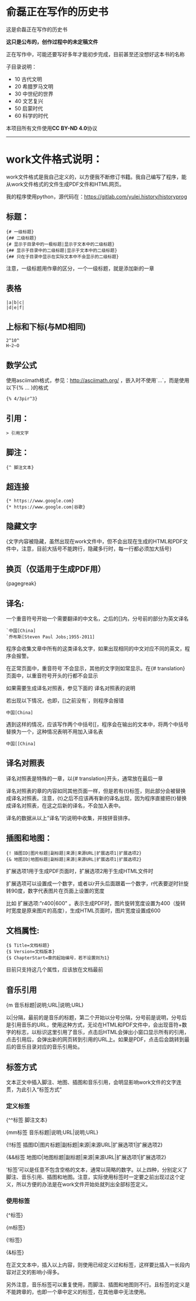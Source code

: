 
# 俞磊正在写作的历史书

这是俞磊正在写作的历史书

**这只是公布的，创作过程中的未定稿文件**

正在写作中，可能还要写好多年才能初步完成，目前甚至还没想好这本书的名称

子目录说明：

- 10  古代文明
- 20  希腊罗马文明
- 30  中世纪的世界
- 40  文艺复兴
- 50  启蒙时代
- 60  科学的时代

本项目所有文件使用**CC BY-ND 4.0**协议

---

# work文件格式说明： 

work文件格式是我自己定义的，以方便我不断修订书籍。我自己编写了程序，能从work文件格式的文件生成PDF文件和HTML网页。

我的程序使用python，源代码在：https://gitlab.com/yulei.history/historyprog

## 标题： 

```
{# 一级标题} 
{## 二级标题} 
{# 显示于目录中的一极标题|显示于文本中的二级标题} 
{## 显示于目录中的二级标题|显示于文本中的二级标题} 
{## 只在于目录中显示在实际文本中不会显示的二级标题} 
```
注意，一级标题用作章的区分，一个一级标题，就是添加新的一章 

## 表格
```
|a|b|c|
|d|e|f|
```

## 上标和下标(与MD相同)
```
2^10^
H~2~O
```

## 数学公式
使用asciimath格式，参见：http://asciimath.org/ ，嵌入时不使用\`...\`，而是使用以下{% ... }的格式

```
{% 4/3pir^3}
```

## 引用：
```
> 引用文字 
```

## 脚注： 
```
{^ 脚注文本} 
```

## 超连接
```
{* https://www.google.com}
{* https://www.google.com|谷歌}
```

## 隐藏文字

{文字内容被隐藏，虽然出现在work文件中，但不会出现在生成的HTML和PDF文件中，注意，目前大括号不能跨行，隐藏多行时，每一行都必须加大括号}

## 换页（仅适用于生成PDF用）
{pagegreak}


## 译名:
一个重音符号开始一个需要翻译的中文名，之后的[]内，分号前的部分为英文译名

```
`中国[China]
`乔布斯[Steven Paul Jobs;1955-2011]
```

程序会收集文章中所有的这类译名文字，如果出现相同的中文对应不同的英文，程序会报警。

在正常页面中，重音符号`不会显示，其他的文字则如常显示。在{# translation}页面中，以重音符号开头的行都不会显示

如果需要生成译名对照表，参见下面的 译名对照表的说明

若出现以下情况，也即，[]之前没有`，则程序会报错

```
中国[China]
```

遇到这样的情况，应该写作两个中括号[[，程序会在输出的文本中，将两个中括号替换为一个，这种情况表明不用加入译名表

```
中国[[China]
```


## 译名对照表
译名对照表是特殊的一章，以{# translation}开头，通常放在最后一章

译名对照表的章的内容如同其他页面一样，但是若有{t}标签，则此部分会被替换成译名对照表。注意，{t}之后不应该再有新的译名出现，因为程序直接把{t}替换成译名对照表，在这之后新的译名，不会加入表中。

译名的数据从以上“译名”的说明中收集，并按拼音排序。


## 插图和地图： 
```
{! 插图ID|图片标题|副标题|来源|来源URL|扩展选项1|扩展选项2}
{& 地图ID|地图标题|副标题|来源|来源URL|扩展选项1|扩展选项2}
```
扩展选项1用于生成PDF页面时，扩展选项2用于生成HTML文件时

扩展选项可以设置成一个数字，或者以r开头后面跟着一个数字，r代表要逆时针旋转90度，数字代表图片在页面上设置的宽度

比如  扩展选项:"r400|600" 。表示生成PDF时，图片旋转宽度设置为400（旋转时宽度是原来图片的高度），生成HTML页面时，图片宽度设置成600


## 文档属性:
```
{$ Title=文档标题} 
{$ Version=文档版本} 
{$ ChapterStart=章的起始编号，若不设置则为1}
```
目前只支持这几个属性，应该放在文档最前

## 音乐引用

{m 音乐标题|说明;URL|说明;URL}

以|分隔，最前的是音乐的标题，第二个开始以分号分隔，分号前是说明，分号后是引用音乐的URL，使用这种方式，无论在HTML和PDF文件中，会出现音符+数字的标志，以标识这里引用了音乐，点击后HTML会弹出小窗口显示所有的引用，点击引用后，会弹出新的网页转到引用的URL上。如果是PDF，点击后会跳转到最后的音乐目录对应的音乐引用处。


## 标签方式

文本正文中插入脚注、地图、插图和音乐引用，会明显影响work文件的文字连贯，为此引入“标签方式”

### 定义标签

{^^标签 脚注文本}

{mm标签 音乐标题|说明;URL|说明;URL}

{!!标签 插图ID|图片标题|副标题|来源|来源URL|扩展选项1|扩展选项2}

{&&标签 地图ID|地图标题|副标题|来源|来源URL|扩展选项1|扩展选项2}

‘标签’可以是任意不包含空格的文本，通常以简略的数字。以上四种，分别定义了脚注、音乐引用、插图和地图。注意，实际使用标签时一定要之前出现过这个定义，所以方便的办法是在work文件开始处就列出全部标签定义。

### 使用标签

{^标签}

{m标签}

{!标签}

{&标签}

在正文文本中，插入以上内容，则使用已经定义过和标签，这样要比插入一长段内容对正文的影响小得多。

另外注意，音乐标签可以重复使用，而脚注、插图和地图则不行。且标签的定义是不能跨章的，也即一个章中定义的标签，在其他章中无法使用。


